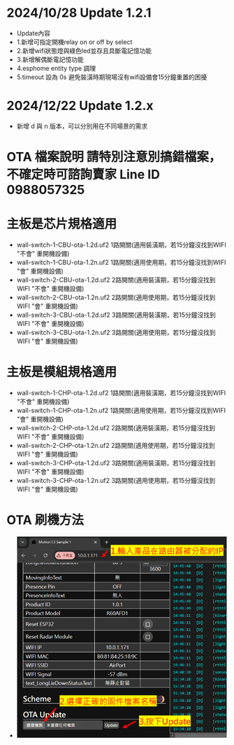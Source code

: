 # 2024/10/28 Update 1.2.1
  - Update內容
  - 1.新增可指定開機relay on or off by select
  - 2.新增wifi狀態燈與綠色led並存且具斷電記憶功能
  - 3.新增解偶斷電記憶功能
  - 4.esphome entity type 調理
  - 5.timeout 設為 0s 避免裝潢時期現場沒有wifi設備會15分鐘重置的困擾
# 2024/12/22 Update 1.2.x
  - 新增 d 與 n 版本，可以分別用在不同場景的需求
# OTA 檔案說明 請特別注意別搞錯檔案，不確定時可諮詢賣家   Line ID 0988057325
# 主板是芯片規格適用 
  - wall-switch-1-CBU-ota-1.2d.uf2  1路開關(適用裝潢期，若15分鐘沒找到WIFI "不會" 重開機設備)
  - wall-switch-1-CBU-ota-1.2n.uf2  1路開關(適用使用期，若15分鐘沒找到WIFI "會" 重開機設備)
  - wall-switch-2-CBU-ota-1.2d.uf2  2路開關(適用裝潢期，若15分鐘沒找到WIFI "不會" 重開機設備)
  - wall-switch-2-CBU-ota-1.2n.uf2  2路開關(適用使用期，若15分鐘沒找到WIFI "會" 重開機設備)
  - wall-switch-3-CBU-ota-1.2d.uf2  3路開關(適用裝潢期，若15分鐘沒找到WIFI "不會" 重開機設備)
  - wall-switch-3-CBU-ota-1.2n.uf2  3路開關(適用使用期，若15分鐘沒找到WIFI "會" 重開機設備)
# 主板是模組規格適用
  - wall-switch-1-CHP-ota-1.2d.uf2  1路開關(適用裝潢期，若15分鐘沒找到WIFI "不會" 重開機設備)
  - wall-switch-1-CHP-ota-1.2n.uf2  1路開關(適用使用期，若15分鐘沒找到WIFI "會" 重開機設備)
  - wall-switch-2-CHP-ota-1.2d.uf2  2路開關(適用裝潢期，若15分鐘沒找到WIFI "不會" 重開機設備)
  - wall-switch-2-CHP-ota-1.2n.uf2  2路開關(適用使用期，若15分鐘沒找到WIFI "會" 重開機設備)
  - wall-switch-3-CHP-ota-1.2d.uf2  3路開關(適用裝潢期，若15分鐘沒找到WIFI "不會" 重開機設備)
  - wall-switch-3-CHP-ota-1.2n.uf2  3路開關(適用使用期，若15分鐘沒找到WIFI "會" 重開機設備)
# OTA 刷機方法
- ![Mosquitto_broker](/wall_switch/image/ota.png)

